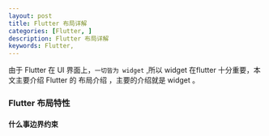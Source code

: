 ```yaml
---
layout: post
title: Flutter 布局详解
categories: [Flutter, ]
description: Flutter 布局详解
keywords: Flutter, 
---
```


由于 Flutter 在 UI 界面上，`一切皆为 widget` ,所以 widget 在flutter 十分重要，本文主要介绍 Flutter 的 布局介绍 ，主要的介绍就是 widget 。


### Flutter  布局特性

#### 什么事边界约束





